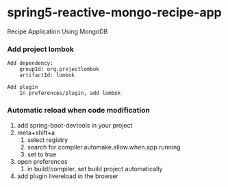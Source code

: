 # spring5-reactive-mongo-recipe-app


Recipe Application Using MongoDB

### Add project lombok

```
Add dependency:
    groupId: org.projectlombok
    artifactId: lombok

Add plugin
    In preferences/plugin, add lombok
```

### Automatic reload when code modification

1. add spring-boot-devtools in your project
1. meta+shift+a
    1. select registry
    1. search for compiler.automake.allow.when.app.running
    1. set to true
1. open preferences
    1. in build/compiler, set build project automatically
1. add plugin livereload in the browser
